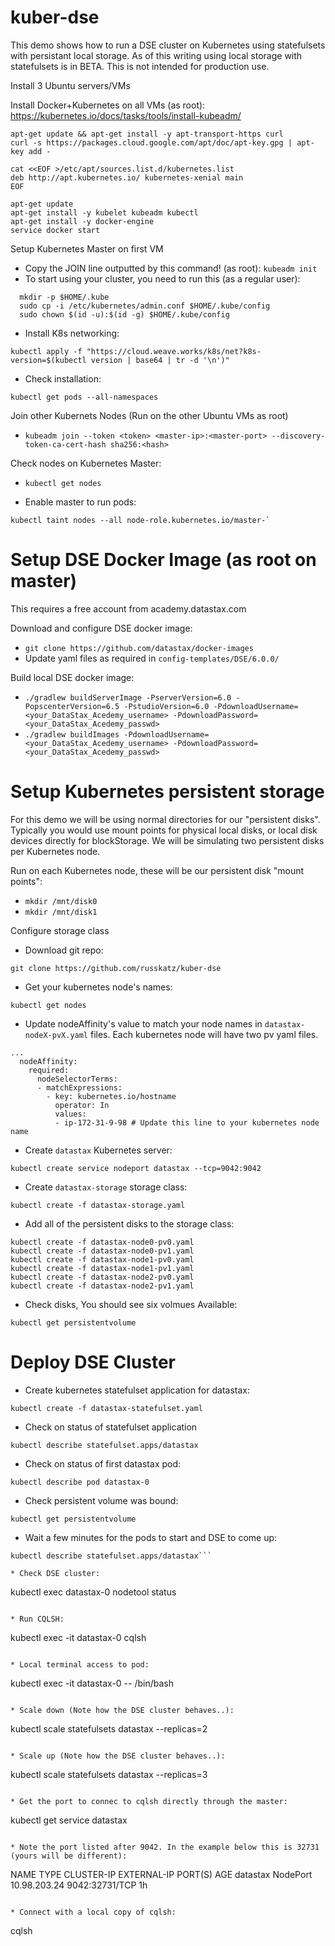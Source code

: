 # kuber-dse
This demo shows how to run a DSE cluster on Kubernetes using statefulsets with persistant local storage. As of this writing using local storage with statefulsets is in BETA. This is not intended for production use. 

Install 3 Ubuntu servers/VMs

Install Docker+Kubernetes on all VMs (as root): https://kubernetes.io/docs/tasks/tools/install-kubeadm/
```
apt-get update && apt-get install -y apt-transport-https curl
curl -s https://packages.cloud.google.com/apt/doc/apt-key.gpg | apt-key add -

cat <<EOF >/etc/apt/sources.list.d/kubernetes.list
deb http://apt.kubernetes.io/ kubernetes-xenial main
EOF

apt-get update
apt-get install -y kubelet kubeadm kubectl
apt-get install -y docker-engine
service docker start
```

Setup Kubernetes Master on first VM
* Copy the JOIN line outputted by this command! (as root): `kubeadm init`
* To start using your cluster, you need to run this (as a regular user):
```
  mkdir -p $HOME/.kube
  sudo cp -i /etc/kubernetes/admin.conf $HOME/.kube/config
  sudo chown $(id -u):$(id -g) $HOME/.kube/config
```
* Install K8s networking: 
```
kubectl apply -f "https://cloud.weave.works/k8s/net?k8s-version=$(kubectl version | base64 | tr -d '\n')"
```

* Check installation: 
```
kubectl get pods --all-namespaces
```

Join other Kubernets Nodes (Run on the other Ubuntu VMs as root)
* `kubeadm join --token <token> <master-ip>:<master-port> --discovery-token-ca-cert-hash sha256:<hash>`

Check nodes on Kubernetes Master:
* `kubectl get nodes`

* Enable master to run pods:
```
kubectl taint nodes --all node-role.kubernetes.io/master-`
```

# Setup DSE Docker Image (as root on master)
This requires a free account from academy.datastax.com

Download and configure DSE docker image:
* `git clone https://github.com/datastax/docker-images`
* Update yaml files as required in `config-templates/DSE/6.0.0/`

Build local DSE docker image:
* `./gradlew buildServerImage -PserverVersion=6.0 -PopscenterVersion=6.5 -PstudioVersion=6.0 -PdownloadUsername=<your_DataStax_Acedemy_username> -PdownloadPassword=<your_DataStax_Acedemy_passwd>`
* `./gradlew buildImages -PdownloadUsername=<your_DataStax_Acedemy_username> -PdownloadPassword=<your_DataStax_Acedemy_passwd>`

# Setup Kubernetes persistent storage
For this demo we will be using normal directories for our "persistent disks". Typically you would use mount points for physical local disks, or local disk devices directly for blockStorage. We will be simulating two persistent disks per Kubernetes node.

Run on each Kubernetes node, these will be our persistent disk "mount points":
* `mkdir /mnt/disk0`
* `mkdir /mnt/disk1`

Configure storage class

* Download git repo: 
```
git clone https://github.com/russkatz/kuber-dse
```

* Get your kubernetes node's names: 
```
kubectl get nodes
```

* Update nodeAffinity's value to match your node names in `datastax-nodeX-pvX.yaml` files. Each kubernetes node will have two pv yaml files.
```
...
  nodeAffinity:
    required:
      nodeSelectorTerms:
      - matchExpressions:
        - key: kubernetes.io/hostname
          operator: In
          values:
          - ip-172-31-9-98 # Update this line to your kubernetes node name
```
* Create `datastax` Kubernetes server: 
```
kubectl create service nodeport datastax --tcp=9042:9042
```

* Create `datastax-storage` storage class:
```
kubectl create -f datastax-storage.yaml
```

* Add all of the persistent disks to the storage class:
```
kubectl create -f datastax-node0-pv0.yaml
kubectl create -f datastax-node0-pv1.yaml
kubectl create -f datastax-node1-pv0.yaml
kubectl create -f datastax-node1-pv1.yaml
kubectl create -f datastax-node2-pv0.yaml
kubectl create -f datastax-node2-pv1.yaml
```
* Check disks, You should see six volmues Available:
```
kubectl get persistentvolume
```

# Deploy DSE Cluster

* Create kubernetes statefulset application for datastax: 
```
kubectl create -f datastax-statefulset.yaml
```

* Check on status of statefulset application
```
kubectl describe statefulset.apps/datastax
```

* Check on status of first datastax pod:
```
kubectl describe pod datastax-0
```

* Check persistent volume was bound:
```
kubectl get persistentvolume
```

* Wait a few minutes for the pods to start and DSE to come up:
```
kubectl describe statefulset.apps/datastax```

* Check DSE cluster:
```
kubectl exec datastax-0 nodetool status
```

* Run CQLSH:
```
kubectl exec -it datastax-0 cqlsh
```

* Local terminal access to pod:
```
kubectl exec -it datastax-0 -- /bin/bash
```

* Scale down (Note how the DSE cluster behaves..):
```
kubectl scale statefulsets datastax --replicas=2
```

* Scale up (Note how the DSE cluster behaves..):
```
kubectl scale statefulsets datastax --replicas=3
```

* Get the port to connec to cqlsh directly through the master:
```
kubectl get service datastax
```

* Note the port listed after 9042. In the example below this is 32731 (yours will be different):
```
NAME       TYPE       CLUSTER-IP     EXTERNAL-IP   PORT(S)          AGE
datastax   NodePort   10.98.203.24   <none>        9042:32731/TCP   1h
```

* Connect with a local copy of cqlsh:
```
cqlsh <ip of kubernetes master> <port from above>
```


